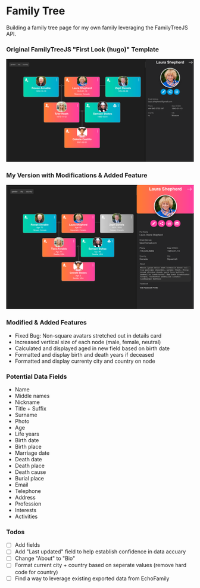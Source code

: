 # Family Tree

Building a family tree page for my own family leveraging the FamilyTreeJS API.

### Original FamilyTreeJS "First Look (hugo)" Template

![App Screenshot](https://github.com/VinceEmond/family-tree/blob/main/public/preview.png?raw=true)

### My Version with Modifications & Added Feature

![App Screenshot](https://github.com/VinceEmond/family-tree/blob/main/public/230424-CurrentVersion.png?raw=true)

### Modified & Added Features

<ul>
  <li>Fixed Bug: Non-square avatars stretched out in details card</li>
  <li>Increased vertical size of each node (male, female, neutral)</li>
  <li>Calculated and displayed aged in new field based on birth date</li>
  <li>Formatted and display birth and death years if deceased</li>
  <li>Formatted and display currenty city and country on node</li>
</ul>

### Potential Data Fields

- Name
- Middle names
- Nickname
- Title + Suffix
- Surname
- Photo
- Age
- Life years
- Birth date
- Birth place
- Marriage date
- Death date
- Death place
- Death cause
- Burial place
- Email
- Telephone
- Address
- Profession
- Interests
- Activities

### Todos

- [ ] Add fields
- [ ] Add "Last updated" field to help establish confidence in data accuary
- [ ] Change "About" to "Bio"
- [ ] Format current city + country based on seperate values (remove hard code for country)
- [ ] Find a way to leverage existing exported data from EchoFamily
